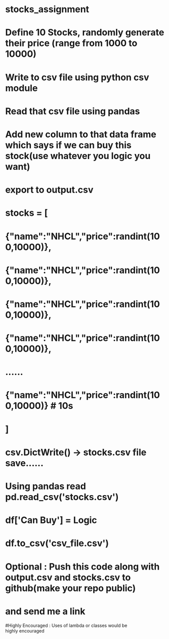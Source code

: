 # stocks_assignment
# Define 10 Stocks, randomly generate their price (range from 1000 to 10000)
# Write to csv file using python csv module

# Read that csv file using pandas
# Add new column to that data frame which says if we can buy this stock(use whatever you logic you want)
# export to output.csv

# stocks = [
#     {"name":"NHCL","price":randint(100,10000)},
#     {"name":"NHCL","price":randint(100,10000)},
#     {"name":"NHCL","price":randint(100,10000)},
#     {"name":"NHCL","price":randint(100,10000)},
#     ......
#     {"name":"NHCL","price":randint(100,10000)} # 10s

# ]
# csv.DictWrite() -> stocks.csv file save......

# Using pandas read pd.read_csv('stocks.csv')
# df['Can Buy'] = Logic
# df.to_csv('csv_file.csv')

# Optional : Push this code along with output.csv and stocks.csv to github(make your repo public)
# and send me a link
#Highly Encouraged : Uses of lambda or classes would be highly encouraged
